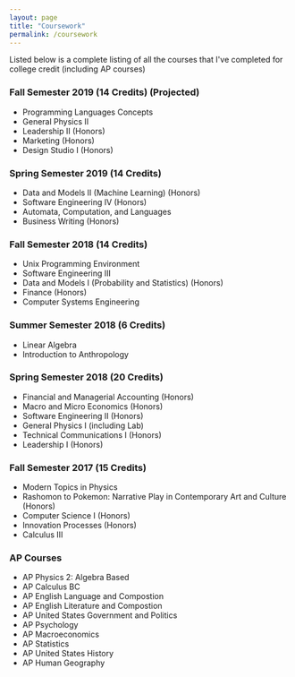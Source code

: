 ```yaml
---
layout: page
title: "Coursework"
permalink: /coursework
---
```


Listed below is a complete listing of all the courses that I've completed for college credit (including AP courses)

### Fall Semester 2019 (14 Credits) (Projected)
- Programming Languages Concepts
- General Physics II
- Leadership II (Honors)
- Marketing (Honors)
- Design Studio I (Honors)

### Spring Semester 2019 (14 Credits)

- Data and Models II (Machine Learning) (Honors)
- Software Engineering IV (Honors)
- Automata, Computation, and Languages
- Business Writing (Honors)

### Fall Semester 2018 (14 Credits)

- Unix Programming Environment
- Software Engineering III
- Data and Models I (Probability and Statistics) (Honors)
- Finance (Honors)
- Computer Systems Engineering

### Summer Semester 2018 (6 Credits)

- Linear Algebra
- Introduction to Anthropology

### Spring Semester 2018 (20 Credits)

- Financial and Managerial Accounting (Honors)
- Macro and Micro Economics (Honors)
- Software Engineering II (Honors)
- General Physics I (including Lab)
- Technical Communications I (Honors)
- Leadership I (Honors)

### Fall Semester 2017 (15 Credits)

- Modern Topics in Physics
- Rashomon to Pokemon: Narrative Play in Contemporary Art and Culture (Honors)
- Computer Science I (Honors)
- Innovation Processes (Honors)
- Calculus III

### AP Courses

- AP Physics 2: Algebra Based
- AP Calculus BC
- AP English Language and Compostion
- AP English Literature and Compostion
- AP United States Government and Politics
- AP Psychology
- AP Macroeconomics
- AP Statistics
- AP United States History
- AP Human Geography
